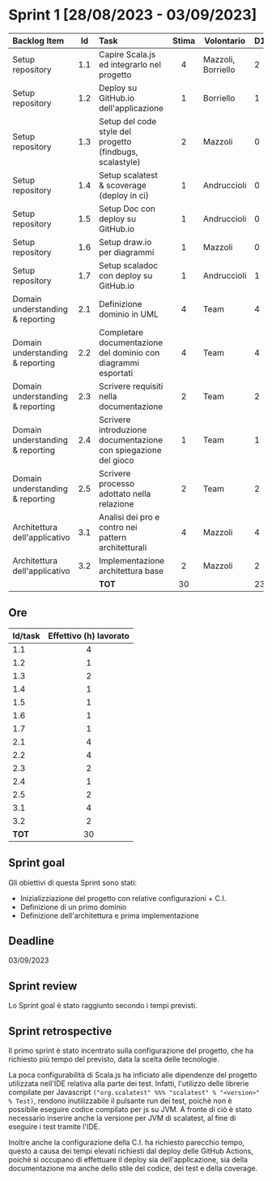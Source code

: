 # Sprint 1 [28/08/2023 - 03/09/2023]

| Backlog Item                     | Id  | Task                                                           | Stima | Volontario         | D1 | D2 | D3 | D4 | D5 | D6 |
|:---------------------------------|:---:|:---------------------------------------------------------------|:-----:|--------------------|----|----|----|----|----|----|
| Setup repository                 | 1.1 | Capire Scala.js ed integrarlo nel progetto                     |   4   | Mazzoli, Borriello | 2  | 2  | 2  | 0  | 0  | 0  |
| Setup repository                 | 1.2 | Deploy su GitHub.io dell'applicazione                          |   1   | Borriello          | 1  | 1  | 0  | 0  | 0  | 0  |
| Setup repository                 | 1.3 | Setup del code style del progetto (findbugs, scalastyle)       |   2   | Mazzoli            | 0  | 0  | 0  | 0  | 0  | 0  |
| Setup repository                 | 1.4 | Setup scalatest & scoverage (deploy in ci)                     |   1   | Andruccioli        | 0  | 0  | 0  | 0  | 0  | 0  |
| Setup repository                 | 1.5 | Setup Doc con deploy su GitHub.io                              |   1   | Andruccioli        | 0  | 0  | 0  | 0  | 0  | 0  |
| Setup repository                 | 1.6 | Setup draw.io per diagrammi                                    |   1   | Mazzoli            | 0  | 0  | 0  | 0  | 0  | 0  |
| Setup repository                 | 1.7 | Setup scaladoc con deploy su GitHub.io                         |   1   | Andruccioli        | 1  | 0  | 0  | 0  | 0  | 0  |
| Domain understanding & reporting | 2.1 | Definizione dominio in UML                                     |   4   | Team               | 4  | 3  | 3  | 3  | 0  | 0  |
| Domain understanding & reporting | 2.2 | Completare documentazione del dominio con diagrammi esportati  |   4   | Team               | 4  | 4  | 4  | 4  | 2  | 0  |
| Domain understanding & reporting | 2.3 | Scrivere requisiti nella documentazione                        |   2   | Team               | 2  | 2  | 2  | 2  | 0  | 0  |
| Domain understanding & reporting | 2.4 | Scrivere introduzione documentazione con spiegazione del gioco |   1   | Team               | 1  | 1  | 1  | 1  | 0  | 0  |
| Domain understanding & reporting | 2.5 | Scrivere processo adottato nella relazione                     |   2   | Team               | 2  | 2  | 2  | 2  | 0  | 0  |
| Architettura dell'applicativo    | 3.1 | Analisi dei pro e contro nei pattern architetturali            |   4   | Mazzoli            | 4  | 4  | 4  | 2  | 0  | 0  |
| Architettura dell'applicativo    | 3.2 | Implementazione architettura base                              |   2   | Mazzoli            | 2  | 2  | 2  | 2  | 2  | 0  |
|                                  |     | **TOT**                                                        |  30   |                    | 23 | 21 | 20 | 16 | 4  | 0  |

## Ore

| Id/task | Effettivo (h) lavorato |
|:--------|:----------------------:|
| 1.1     |           4            |
| 1.2     |           1            |
| 1.3     |           2            |
| 1.4     |           1            |
| 1.5     |           1            |
| 1.6     |           1            |
| 1.7     |           1            |
| 2.1     |           4            |
| 2.2     |           4            |
| 2.3     |           2            |
| 2.4     |           1            |
| 2.5     |           2            |
| 3.1     |           4            |
| 3.2     |           2            |
| **TOT** |           30           |

## Sprint goal

Gli obiettivi di questa Sprint sono stati:

- Inizializziazione del progetto con relative configurazioni + C.I.
- Definizione di un primo dominio
- Definizione dell'architettura e prima implementazione

## Deadline

03/09/2023

## Sprint review

Lo Sprint goal è stato raggiunto secondo i tempi previsti.

## Sprint retrospective

Il primo sprint è stato incentrato sulla configurazione del progetto, che ha richiesto più tempo del previsto, data la
scelta delle tecnologie.

La poca configurabilità di Scala.js ha inficiato alle dipendenze del progetto utilizzata nell'IDE relativa alla parte
dei test. Infatti, l'utilizzo delle librerie compilate per
Javascript `("org.scalatest" %%% "scalatest" % "<version>" % Test)`, rendono inutilizzabile il pulsante run dei test,
poichè non è possibile eseguire codice compilato per js su JVM. A fronte di ciò è stato necessario inserire anche la
versione per JVM di scalatest, al fine di eseguire i test tramite l'IDE.

Inoltre anche la configurazione della C.I. ha richiesto parecchio tempo, questo a causa dei tempi elevati richiesti dal
deploy delle GitHub Actions, poichè si occupano di effettuare il deploy sia dell'applicazione, sia della documentazione
ma anche dello stile del codice, dei test e della coverage.
